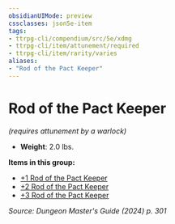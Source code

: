 ```yaml
---
obsidianUIMode: preview
cssclasses: json5e-item
tags:
- ttrpg-cli/compendium/src/5e/xdmg
- ttrpg-cli/item/attunement/required
- ttrpg-cli/item/rarity/varies
aliases: 
- "Rod of the Pact Keeper"
---
```

# Rod of the Pact Keeper
*(requires attunement by a warlock)*  


- **Weight**: 2.0 lbs.

**Items in this group:**

- [+1 Rod of the Pact Keeper](Mechanics/items/1-rod-of-the-pact-keeper-xdmg.md)
- [+2 Rod of the Pact Keeper](Mechanics/items/2-rod-of-the-pact-keeper-xdmg.md)
- [+3 Rod of the Pact Keeper](Mechanics/items/3-rod-of-the-pact-keeper-xdmg.md)

*Source: Dungeon Master's Guide (2024) p. 301*